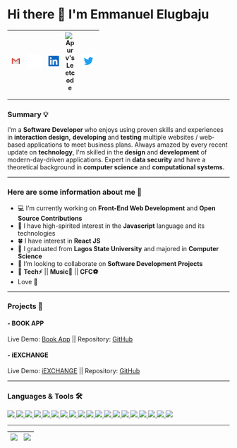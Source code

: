 # Hi there 👋 I'm Emmanuel Elugbaju

|  [<img src="https://github.com/Amchuz/Amchuz/blob/master/gmail.jpeg" alt="gmail logo" width="24">](mailto:mailtoelugbajuemmanueltobi@gmail.com) |  [<img src="https://raw.githubusercontent.com/Delta456/Delta456/master/img/github.png" alt="github logo" width="34">](https://github.com/elughsmanuel) |  [<img src="https://github.com/Amchuz/Amchuz/blob/master/linkedin.jpeg" alt="linkedin logo" width="24">](https://www.linkedin.com/in/emmanuel-elugbaju/) |  [<img align="left" alt="Apurv's Leetcode" width="22px" src="https://cdn.jsdelivr.net/npm/simple-icons@v3/icons/medium.svg"/>](https://medium.com/@elughsmanuel) |  [<img src="https://raw.githubusercontent.com/Delta456/Delta456/master/img/twitter.png" alt="twitter logo" width="34">](https://twitter.com/elughsm)
|---|---|---|---|---|

----

### Summary 💡

I'm a <strong>Software Developer</strong> who enjoys using proven skills and experiences in <strong>interaction design,</strong> <strong>developing</strong> and <strong>testing</strong> multiple websites / web-based applications to meet business plans. Always amazed by every recent update on <strong>technology</strong>, I'm skilled in the <strong>design</strong> and <strong>development</strong> of modern-day-driven applications. Expert in <strong>data security</strong> and have a theoretical background in <strong>computer science</strong> and <strong>computational systems.</strong> 

----

### Here are some information about me 📌

- 💻 I’m currently working on <strong>Front-End Web Development</strong> and <strong>Open Source Contributions</strong>
- 💎 I have high-spirited interest in the <strong>Javascript</strong> language and its technologies
- 🍀 I have interest in <strong>React JS</strong>
- 📖 I graduated from <strong>Lagos State University</strong> and majored in <strong>Computer Science</strong>
- 💪 I’m looking to collaborate on <strong>Software Development Projects</strong>
- 🚀 <strong>Tech⚡</strong> || <strong>Music🎵</strong> || <strong>CFC⚽</strong>
- Love 💜 

----
### Projects 🔨

#### - BOOK APP
Live Demo: [Book App](https://thebookapp.netlify.app/) || Repository: [GitHub](https://github.com/elughsmanuel/book-app)

#### - iEXCHANGE
Live Demo: [iEXCHANGE](https://iexchange.netlify.app/) || Repository: [GitHub](https://github.com/elughsmanuel/iexchange)
 
----

### Languages & Tools 🛠

<a href="https://github.com/elughsmanuel">
<img src = "https://img.shields.io/badge/-HTML5-E34F26?style=flat&logo=html5&logoColor=white"> <img src = "https://img.shields.io/badge/-CSS3-1572B6?style=flat&logo=css3&logoColor=white">
<img src="https://img.shields.io/badge/-Bootstrap-563D7C?style=flat&logo=bootstrap&logoColor=white">
<img src="https://img.shields.io/badge/-JavaScript-eed718?style=flat&logo=javascript&logoColor=ffffff">
<img src="https://img.shields.io/badge/-Sass-cc6699?style=flat&logo=sass&logoColor=ffffff">
<img src="https://img.shields.io/badge/-React-000000?style=flat&logo=react&logoColor=00c8ff">
<img src="https://img.shields.io/badge/-MongoDB-4DB33D?style=flat&logo=mongodb&logoColor=FFFFFF">
<img src="https://img.shields.io/badge/-GraphQL-e535ab?style=flat&logo=graphql&logoColor=FFFFFF">
<img src="https://img.shields.io/badge/-MySQL-F29111?style=flat&logo=mysql&logoColor=FFFFFF">
<img src="https://img.shields.io/badge/-Express.js-787878?style=flat">
<img src="https://img.shields.io/badge/-Node.js-3C873A?style=flat&logo=Node.js&logoColor=white">
<img src="https://img.shields.io/badge/-Firebase-FFA611?style=flat&logo=firebase&logoColor=FFFFFF">
<img src="http://img.shields.io/badge/-Google%20Cloud%20Platform-4285F4?style=flat&logo=google%20cloud&logoColor=white">
<img src="https://img.shields.io/badge/-Progressive Web Apps-5A0FC8?style=flat">
<img src="http://img.shields.io/badge/-Git-F1502F?style=flat&logo=git&logoColor=FFFFFF">
<img src="http://img.shields.io/badge/-Github-000000?style=flat&logo=github&logoColor=FFFFFF">
<img src="http://img.shields.io/badge/-VS%20Code-007ACC?style=flat&logo=visual%20studio%20code&logoColor=white">
<img src="http://img.shields.io/badge/-Heroku-430098?style=flat&logo=heroku&logoColor=white">
<img src="http://img.shields.io/badge/-Vercel-black?style=flat&logo=vercel&logoColor=white">
</a>

----

| <a href="https://github.com/elughsmanuel"><img src="https://github-readme-stats.vercel.app/api?username=elughsmanuel&show_icons=true&hide=contribs&cache_seconds=86400&theme=radical"></a> | <a href="https://github.com/elughsmanuel"><img src="https://github-readme-stats.vercel.app/api/top-langs/?username=elughsmanuel&layout=compact" /></a> |
| ------------- | ------------- |
